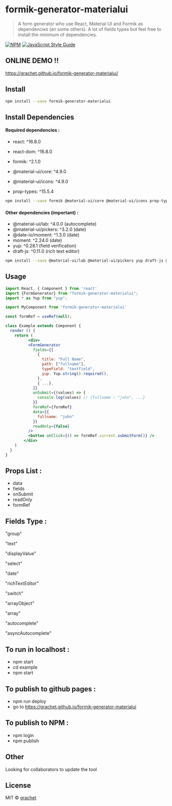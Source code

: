 # formik-generator-materialui

>  A form generator who use React, Material UI and Formik as dependencies (an some others). A lot of fields types but feel free to install the minimum of dependencies.

[![NPM](https://img.shields.io/npm/v/formik-generator-materialui.svg)](https://www.npmjs.com/package/formik-generator-materialui) [![JavaScript Style Guide](https://img.shields.io/badge/code_style-standard-brightgreen.svg)](https://standardjs.com)

## ONLINE DEMO !!

<a href="https://grachet.github.io/formik-generator-materialui/" target="_blank">https://grachet.github.io/formik-generator-materialui/</a>

## Install

```bash
npm install --save formik-generator-materialui
```

## Install Dependencies

#### Required dependencies :

-  react: ^16.8.0
-  react-dom: ^16.8.0

-  formik: ^2.1.0
-  @material-ui/core: ^4.9.0
-  @material-ui/icons: ^4.9.0
-  prop-types: ^15.5.4

 ```bash
npm install --save formik @material-ui/core @material-ui/icons prop-types
```

#### Other dependencies (important) :

-  @material-ui/lab: ^4.0.0  (autocomplete)
-  @material-ui/pickers: ^3.2.0  (date)
-  @date-io/moment: ^1.3.0  (date)
-  moment: ^2.24.0 (date)
-  yup: ^0.28.1  (field verification)
-  draft-js: ^0.11.0  (rich text editor)

 ```bash
npm install --save @material-ui/lab @material-ui/pickers yup draft-js @date-io/moment@1.x moment
```

## Usage

```jsx
import React, { Component } from 'react'
import {FormGenerator} from "formik-generator-materialui";
import * as Yup from "yup";

import MyComponent from 'formik-generator-materialui'

const formRef = useRef(null);

class Example extends Component {
  render () {
    return (
          <div>
          <FormGenerator
            fields={[
              {
                title: "Full Name",
                path: ["fullname"],
                typeField: "textfield",
                yup: Yup.string().required(),
              },
              { ...},
            ]}
            onSubmit={(values) => {
              console.log(values) // {fullname : "john", ...}
            }}
            formRef={formRef}
            data={{
              fullname: "john"
            }}
            readOnly={false}
          />
          <button onClick={() => formRef.current.submitForm()} />
        </div>
    )
  }
}
```

## Props List :

- data
- fields
- onSubmit
- readOnly
- formRef

## Fields Type :

"group"

"text"

"displayValue"

"select"

"date"

"richTextEditor"

"switch"

"arrayObject"

"array"

"autocomplete"

"asyncAutocomplete"

## To run in localhost :

- npm start
- cd example
- npm start

## To publish to github pages :

- npm run deploy
- go to https://grachet.github.io/formik-generator-materialui

## To publish to NPM :

- npm login
- npm publish

## Other

Looking for collaborators to update the tool

## License

MIT © [grachet](https://github.com/grachet/)

